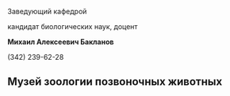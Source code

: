 Заведующий кафедрой
   

 кандидат биологических наук, доцент
   

**Михаил Алексеевич Бакланов** 
  

 (342) 239-62-28
   


  
 



  

  

  


Музей зоологии позвоночных животных
------------------------------------------------------------------------------------------------------------------------------------